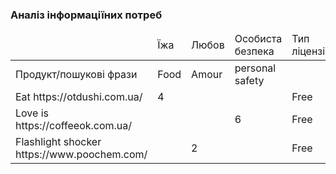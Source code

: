 
### Аналіз інформаціїних потреб

<table>
    <thead>
        <tr>
           <td></td>
           <td>Їжа</td>
           <td>Любов</td>
           <td>Особиста безпека</td>
           <td>Тип ліцензії</td>
           <td>Примітка</td>
        </tr>
    </thead>
        <tr>
           <td>Продукт/пошукові фрази</td>
           <td>Food</td>
           <td>Аmour</td>
           <td>personal safety</td>
           <td></td>
           <td></td>
        </tr>
         <tr>
           <td>Eat https://otdushi.com.ua/</td>
           <td>4</td>
           <td></td>
           <td></td>
           <td>Free</td>
           <td></td>
        </tr>
         <tr>
           <td>Love is https://coffeeok.com.ua/</td>
           <td></td>
           <td></td>
           <td>6</td>
           <td>Free</td>
           <td></td> 
        </tr>
         <tr>
           <td>Flashlight shocker https://www.poochem.com/</td>
           <td></td>
           <td>2</td>
           <td></td>
           <td>Free</td>
           <td></td>
        </tr>
        
